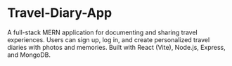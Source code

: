 # Travel-Diary-App
A full-stack MERN application for documenting and sharing travel experiences. Users can sign up, log in, and create personalized travel diaries with photos and memories. Built with React (Vite), Node.js, Express, and MongoDB.
